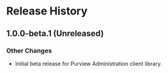# Release History

## 1.0.0-beta.1 (Unreleased)

### Other Changes

- Initial beta release for Purview Administration client library.
